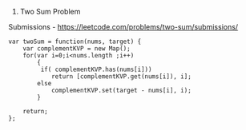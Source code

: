 1. Two Sum Problem

Submissions - https://leetcode.com/problems/two-sum/submissions/
```
var twoSum = function(nums, target) {
    var complementKVP = new Map();
    for(var i=0;i<nums.length ;i++)
        {
         if( complementKVP.has(nums[i])) 
            return [complementKVP.get(nums[i]), i];
        else 
            complementKVP.set(target - nums[i], i);
        }
         
    return;
};
```

